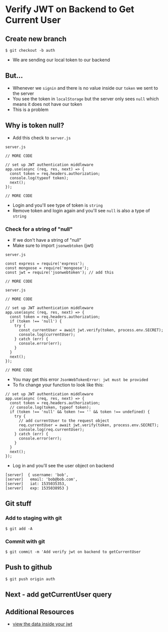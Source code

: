 # Verify JWT on Backend to Get Current User
## Create new branch
`$ git checkout -b auth`

* We are sending our local token to our backend 

## But...
* Whenever we `signin` and there is no value inside our `token` we sent to the server
* You see the token in `localStorage` but the server only sees `null` which means it does not have our token
* This is a problem 

## Why is token null?
* Add this check to `server.js`

`server.js`

```
// MORE CODE

// set up JWT authentication middleware
app.use(async (req, res, next) => {
  const token = req.headers.authorization;
  console.log(typeof token);
  next();
});

// MORE CODE
```

* Login and you'll see type of token is `string`
* Remove token and login again and you'll see `null` is also a type of `string`

### Check for a string of "null"
* If we don't have a string of "null"
* Make sure to import `jsonwebtoken` (jwt)

`server.js`

```
const express = require('express');
const mongoose = require('mongoose');
const jwt = require('jsonwebtoken'); // add this

// MORE CODE
```

`server.js`

```
// MORE CODE

// set up JWT authentication middleware
app.use(async (req, res, next) => {
  const token = req.headers.authorization;
  if (token !== 'null') {
    try {
      const currentUser = await jwt.verify(token, process.env.SECRET);
      console.log(currentUser);
    } catch (err) {
      console.error(err);
    }
  }
  next();
});

// MORE CODE
```

* You may get this error `JsonWebTokenError: jwt must be provided`
* To fix change your function to look like this:

```
// set up JWT authentication middleware
app.use(async (req, res, next) => {
  const token = req.headers.authorization;
  // console.log(token, typeof token);
  if (token !== 'null' && token !== '' && token !== undefined) {
    try {
      // add currentUser to the request object
      req.currentUser = await jwt.verify(token, process.env.SECRET);
      console.log(req.currentUser);
    } catch (err) {
      console.error(err);
    }
  }
  next();
});
```

* Log in and you'll see the user object on backend

```
[server]  { username: 'bob',
[server]   email: 'bob@bob.com',
[server]   iat: 1535035353,
[server]   exp: 1535038953 }
```

## Git stuff

### Add to staging with git
`$ git add -A`

### Commit with git
`$ git commit -m 'Add verify jwt on backend to getCurrentUser`

## Push to github
`$ git push origin auth`

## Next - add getCurrentUser query

## Additional Resources
* [view the data inside your jwt](https://jwt.io/)
